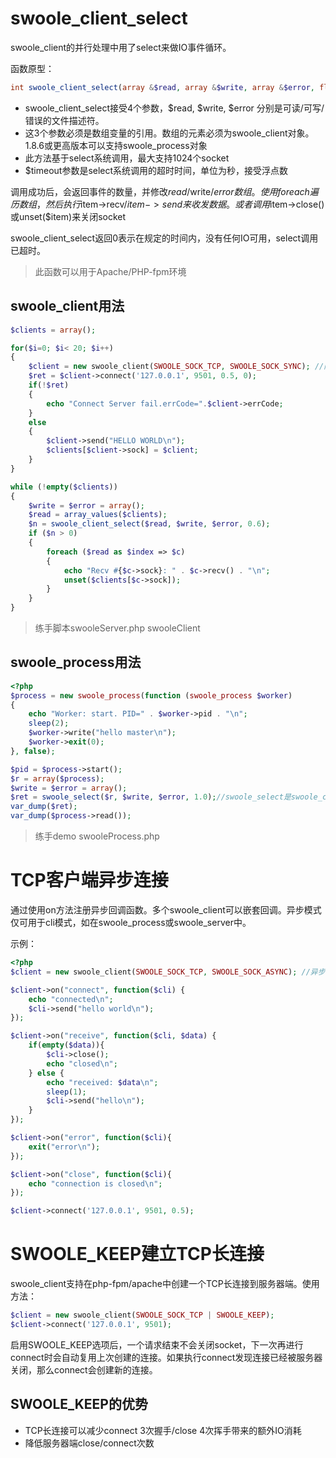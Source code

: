 # swoole_client_select

swoole_client的并行处理中用了select来做IO事件循环。

函数原型：
```php
int swoole_client_select(array &$read, array &$write, array &$error, float $timeout);
```

* swoole_client_select接受4个参数，$read, $write, $error 分别是可读/可写/错误的文件描述符。
* 这3个参数必须是数组变量的引用。数组的元素必须为swoole_client对象。 1.8.6或更高版本可以支持swoole_process对象
* 此方法基于select系统调用，最大支持1024个socket
* $timeout参数是select系统调用的超时时间，单位为秒，接受浮点数

调用成功后，会返回事件的数量，并修改$read/$write/$error数组。使用foreach遍历数组，然后执行$item->recv/$item->send来收发数据。或者调用$item->close()或unset($item)来关闭socket

swoole_client_select返回0表示在规定的时间内，没有任何IO可用，select调用已超时。

> 此函数可以用于Apache/PHP-fpm环境

swoole_client用法
----

```php
$clients = array();

for($i=0; $i< 20; $i++)
{
    $client = new swoole_client(SWOOLE_SOCK_TCP, SWOOLE_SOCK_SYNC); //同步阻塞
    $ret = $client->connect('127.0.0.1', 9501, 0.5, 0);
    if(!$ret)
    {
        echo "Connect Server fail.errCode=".$client->errCode;
    }
    else
    {
        $client->send("HELLO WORLD\n");
        $clients[$client->sock] = $client;
    }
}

while (!empty($clients))
{
    $write = $error = array();
    $read = array_values($clients);
    $n = swoole_client_select($read, $write, $error, 0.6);
    if ($n > 0)
    {
        foreach ($read as $index => $c)
        {
            echo "Recv #{$c->sock}: " . $c->recv() . "\n";
            unset($clients[$c->sock]);
        }
    }
}
```

> 练手脚本swooleServer.php swooleClient

swoole_process用法
----
```php
<?php
$process = new swoole_process(function (swoole_process $worker)
{
    echo "Worker: start. PID=" . $worker->pid . "\n";
    sleep(2);
    $worker->write("hello master\n");
    $worker->exit(0);
}, false);

$pid = $process->start();
$r = array($process);
$write = $error = array();
$ret = swoole_select($r, $write, $error, 1.0);//swoole_select是swoole_client_select的别名
var_dump($ret);
var_dump($process->read());
```

> 练手demo swooleProcess.php

# TCP客户端异步连接

通过使用on方法注册异步回调函数。多个swoole_client可以嵌套回调。异步模式仅可用于cli模式，如在swoole_process或swoole_server中。

示例：
```php
<?php
$client = new swoole_client(SWOOLE_SOCK_TCP, SWOOLE_SOCK_ASYNC); //异步非阻塞

$client->on("connect", function($cli) {
    echo "connected\n";
    $cli->send("hello world\n");
});

$client->on("receive", function($cli, $data) {
    if(empty($data)){
        $cli->close();
        echo "closed\n";
    } else {
        echo "received: $data\n";
        sleep(1);
        $cli->send("hello\n");
    }
});

$client->on("error", function($cli){
    exit("error\n");
});

$client->on("close", function($cli){
    echo "connection is closed\n";
});

$client->connect('127.0.0.1', 9501, 0.5);
```

# SWOOLE_KEEP建立TCP长连接

swoole_client支持在php-fpm/apache中创建一个TCP长连接到服务器端。使用方法：

```php
$client = new swoole_client(SWOOLE_SOCK_TCP | SWOOLE_KEEP);
$client->connect('127.0.0.1', 9501);
```

启用SWOOLE_KEEP选项后，一个请求结束不会关闭socket，下一次再进行connect时会自动复用上次创建的连接。如果执行connect发现连接已经被服务器关闭，那么connect会创建新的连接。

SWOOLE_KEEP的优势
----
* TCP长连接可以减少connect 3次握手/close 4次挥手带来的额外IO消耗
* 降低服务器端close/connect次数
